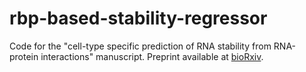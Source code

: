 # rbp-based-stability-regressor
Code for the "cell-type specific prediction of RNA stability from RNA-protein interactions" manuscript. Preprint available at [bioRxiv](https://doi.org/10.1101/2024.11.19.624283).
